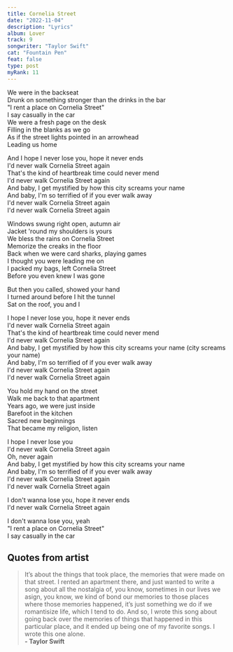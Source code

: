 ```yaml
---
title: Cornelia Street
date: "2022-11-04"
description: "Lyrics"
album: Lover
track: 9
songwriter: "Taylor Swift"
cat: "Fountain Pen"
feat: false
type: post
myRank: 11
---
```


<p className="verse-one">
We were in the backseat <br />
Drunk on something stronger than the drinks in the bar <br />
"I rent a place on Cornelia Street" <br />
I say casually in the car <br />
We were a fresh page on the desk <br />
Filling in the blanks as we go <br />
As if the street lights pointed in an arrowhead <br />
Leading us home <br />
</p>
<p className="chorus">
And I hope I never lose you, hope it never ends <br />
I'd never walk Cornelia Street again <br />
That's the kind of heartbreak time could never mend <br />
I'd never walk Cornelia Street again <br />
And baby, I get mystified by how this city screams your name <br />
And baby, I'm so terrified of if you ever walk away <br />
I'd never walk Cornelia Street again <br />
I'd never walk Cornelia Street again <br />
</p>
<p className="verse-two">
Windows swung right open, autumn air <br />
Jacket 'round my shoulders is yours <br />
We bless the rains on Cornelia Street <br />
Memorize the creaks in the floor <br />
Back when we were card sharks, playing games <br />
I thought you were leading me on <br />
I packed my bags, left Cornelia Street <br />
Before you even knew I was gone <br />
</p>
<p className="pre-chorus">
But then you called, showed your hand <br />
I turned around before I hit the tunnel <br />
Sat on the roof, you and I <br />
</p>
<p className="chorus">
I hope I never lose you, hope it never ends <br />
I'd never walk Cornelia Street again <br />
That's the kind of heartbreak time could never mend <br />
I'd never walk Cornelia Street again <br />
And baby, I get mystified by how this city screams your name (city screams your name) <br />
And baby, I'm so terrified of if you ever walk away <br />
I'd never walk Cornelia Street again <br />
I'd never walk Cornelia Street again <br />
</p>
<p className="bridge">
You hold my hand on the street <br />
Walk me back to that apartment <br />
Years ago, we were just inside <br />
Barefoot in the kitchen <br />
Sacred new beginnings <br />
That became my religion, listen <br />
</p>
<p className="chorus">
I hope I never lose you <br />
I'd never walk Cornelia Street again <br />
Oh, never again <br />
And baby, I get mystified by how this city screams your name <br />
And baby, I'm so terrified of if you ever walk away <br />
I'd never walk Cornelia Street again <br />
I'd never walk Cornelia Street again <br />
</p>
<p className="pre-chorus">
I don't wanna lose you, hope it never ends <br />
I'd never walk Cornelia Street again <br />
</p>
<p className="outro">
I don't wanna lose you, yeah <br />
"I rent a place on Cornelia Street" <br />
I say casually in the car <br />
</p>

## Quotes from artist

<blockquote>
It’s about the things that took place, the memories that were made on that street. I rented an apartment there, and just wanted to write a song about all the nostalgia of, you know, sometimes in our lives we asign, you know, we kind of bond our memories to those places where those memories happened, it’s just something we do if we romantisize life, which I tend to do. And so, I wrote this song about going back over the memories of things that happened in this particular place, and it ended up being one of my favorite songs. I wrote this one alone. <br /><b>- Taylor Swift</b>
</blockquote>
